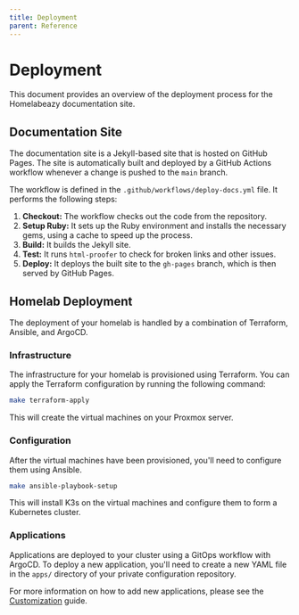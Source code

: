 ```yaml
---
title: Deployment
parent: Reference
---
```


# Deployment

This document provides an overview of the deployment process for the Homelabeazy documentation site.

## Documentation Site

The documentation site is a Jekyll-based site that is hosted on GitHub Pages. The site is automatically built and deployed by a GitHub Actions workflow whenever a change is pushed to the `main` branch.

The workflow is defined in the `.github/workflows/deploy-docs.yml` file. It performs the following steps:

1.  **Checkout:** The workflow checks out the code from the repository.
2.  **Setup Ruby:** It sets up the Ruby environment and installs the necessary gems, using a cache to speed up the process.
3.  **Build:** It builds the Jekyll site.
4.  **Test:** It runs `html-proofer` to check for broken links and other issues.
5.  **Deploy:** It deploys the built site to the `gh-pages` branch, which is then served by GitHub Pages.

## Homelab Deployment

The deployment of your homelab is handled by a combination of Terraform, Ansible, and ArgoCD.

### Infrastructure

The infrastructure for your homelab is provisioned using Terraform. You can apply the Terraform configuration by running the following command:

```bash
make terraform-apply
```

This will create the virtual machines on your Proxmox server.

### Configuration

After the virtual machines have been provisioned, you'll need to configure them using Ansible.

```bash
make ansible-playbook-setup
```

This will install K3s on the virtual machines and configure them to form a Kubernetes cluster.

### Applications

Applications are deployed to your cluster using a GitOps workflow with ArgoCD. To deploy a new application, you'll need to create a new YAML file in the `apps/` directory of your private configuration repository.

For more information on how to add new applications, please see the [Customization](./customization) guide.
